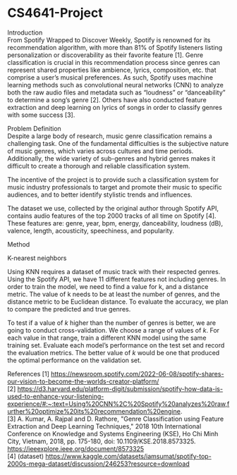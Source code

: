 # CS4641-Project  

Introduction  
From Spotify Wrapped to Discover Weekly, Spotify is renowned for its recommendation algorithm, with more than 81% of Spotify listeners listing personalization or discoverability as their favorite feature [1]. Genre classification is crucial in this recommendation process since genres can represent shared properties like ambience, lyrics, composition, etc. that comprise a user’s musical preferences. As such, Spotify uses machine learning methods such as convolutional neural networks (CNN) to analyze both the raw audio files and metadata such as “loudness” or “danceability” to determine a song’s genre [2]. Others have also conducted feature extraction and deep learning on lyrics of songs in order to classify genres with some success [3].

Problem Definition  
Despite a large body of research, music genre classification remains a challenging task. One of the fundamental difficulties is the subjective nature of music genres, which varies across cultures and time periods. Additionally, the wide variety of sub-genres and hybrid genres makes it difficult to create a thorough and reliable classification system. 

The incentive of the project is to provide such a classification system for music industry professionals to target and promote their music to specific audiences, and to better identify stylistic trends and influences.  

The dataset we use, collected by the original author through Spotify API, contains audio features of the top 2000 tracks of all time on Spotify [4]. These features are: genre, year, bpm, energy, danceability, loudness (dB), valence, length, acousticity, speechiness, and popularity.

Method  

K-nearest neighbors  

Using KNN requires a dataset of music track with their respected genres. Using the Spotify API, we have 11 different features not including genres. In order to train the model, we need to find a value for k, and a distance metric. The value of k  needs to be at least the number of genres, and the distance metric to be Euclidean distance. To evaluate the accuracy, we plan to compare the predicted and true genres.  

To test if a value of $k$ higher than the number of genres is better, we are going to conduct cross-validation. We choose a range of values of $k$. For each value in that range, train a different KNN model using the same training set. Evaluate each model’s performance on the test set and record the evaluation metrics. The better value of $k$ would be one that produced the optimal performance on the validation set.   

References
[1]  https://newsroom.spotify.com/2022-06-08/spotify-shares-our-vision-to-become-the-worlds-creator-platform/  
[2]  https://d3.harvard.edu/platform-digit/submission/spotify-how-data-is-used-to-enhance-your-listening-experience/#:~:text=Using%20CNN%2C%20Spotify%20analyzes%20raw,further%20optimize%20its%20recommendation%20engine.  
[3]  A. Kumar, A. Rajpal and D. Rathore, "Genre Classification using Feature Extraction and Deep Learning Techniques," 2018 10th International Conference on Knowledge and Systems Engineering (KSE), Ho Chi Minh City, Vietnam, 2018, pp. 175-180, doi: 10.1109/KSE.2018.8573325. https://ieeexplore.ieee.org/document/8573325  
[4] (dataset) https://www.kaggle.com/datasets/iamsumat/spotify-top-2000s-mega-dataset/discussion/246253?resource=download

